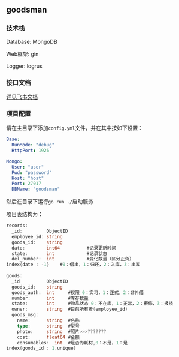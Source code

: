 ## goodsman

### 技术栈

Database: MongoDB

Web框架: gin

Logger: logrus



### 接口文档

[详见飞书文档](https://xn4zlkzg4p.feishu.cn/wiki/wikcnljIjh0Czj0VtsLD0wt45Od)

### 项目配置

请在主目录下添加`config.yml`文件，并在其中按如下设置：

```yaml
Base:
  RunMode: "debug"
  HttpPort: 1926

Mongo: 
  User: "user"
  Pwd: "password"
  Host: "host"
  Port: 27017
  DBName: "goodsman"

```

然后在目录下运行`go run ./`启动服务



项目表结构为：

```go
records:
  _id:         ObjectID
  employee_id: string
  goods_id:    string
  date:		   int64          #记录更新时间
  state:	   int            #记录状态
  del_number:  int            #变化数量（区分正负）
index{date : -1}    #0：借出，1：归还，2：入库，3：出库
  
goods:
  _id          ObjectID
  goods_id:    string
  goods_auth:  int     #权限 0：实习，1：正式，2：非外借
  number:	   int	   #库存数量
  state:	   int     #物品状态 0：不在库，1：正常，2：报修，3：报损
  owner:	   string  #目前所有者(employee_id)
  goods_msg:
    name:	   string  #名称
    type:	   string  #型号
    photo:	   string  #照片>>>???????
    cost:	   float64 #金额
    consumables:  int  #是否为耗材,0：不是，1：是
index{goods_id : 1,unique}
  
 
```
